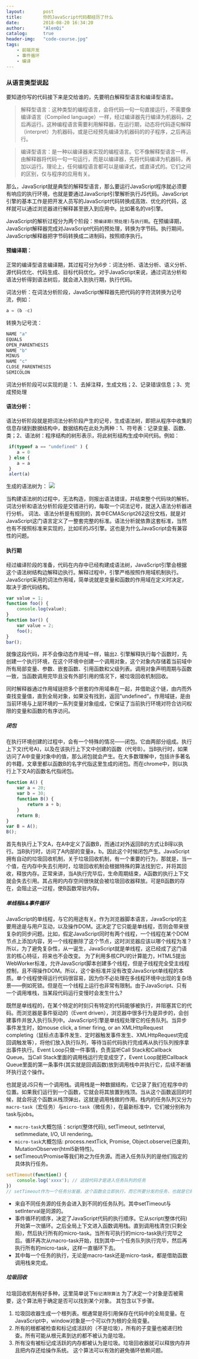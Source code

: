 ```yaml
---
layout:       post
title:        你的JavaScript代码都经历了什么
date:         2018-08-20 16:34:20
author:       "AlenQi"
catalog:      true
header-img:   "code-course.jpg"
tags:
    - 前端开发
    - 事件循环
    - 编译
---
```


### 从语言类型说起

要知道你写的代码接下来是交给谁的，先要明白解释型语言和编译型语言。

> 解释型语言：这种类型的编程语言，会将代码一句一句直接运行，不需要像编译语言（Compiled language）一样，经过编译器先行编译为机器码，之后再运行。这种编程语言需要利用解释器，在运行期，动态将代码逐句解释（interpret）为机器码，或是已经预先编译为机器码的的子程序，之后再运行。

> 编译型语言：是一种以编译器来实现的编程语言。它不像解释型语言一样，由解释器将代码一句一句运行，而是以编译器，先将代码编译为机器码，再加以运行。理论上，任何编程语言都可以是编译式，或直译式的。它们之间的区别，仅与程序的应用有关。

那么，JavaScript就是典型的解释型语言，那么要运行JavaScript程序就必须要有响应的执行环境，也就是要通过JavaScript引擎解析执行JS代码。JavaScript引擎的基本工作是把开发人员写的JavaScript代码转换成高效、优化的代码，这样就可以通过浏览器进行解释甚至嵌入到应用中。比如著名的`V8`引擎。

JavaScript的解析过程分为两个阶段：`预编译期(预处理)`与`执行期`。在预编译期，JavaScript解释器完成对JavaScript代码的预处理，转换为字节码。执行期间，JavaScript解释器把字节码转换成二进制码，按照顺序执行。

#### 预编译期：

正常的编译型语言编译期，其过程可分为6步：词法分析、语法分析、语义分析、源代码优化、代码生成、目标代码优化。对于JavaScript来说，通过词法分析和语法分析得到语法树后，就会进入到执行期，执行代码。

词法分析：在词法分析阶段，JavaScript解释器先把代码的字符流转换为记号流，例如：

``` js
a = (b -c)
```

转换为记号流：

``` js
NAME "a"  
EQUALS  
OPEN_PARENTHESIS  
NAME "b"  
MINUS  
NAME "c"  
CLOSE_PARENTHESIS  
SEMICOLON
```
词法分析阶段可以实现的是：1、去掉注释，生成文档；2、记录错误信息；3、完成预处理

#### 语法分析：

语法分析阶段就是把词法分析阶段产生的记号，生成语法树，即把从程序中收集的信息存储到数据结构中，数据结构在此处为两种：1、符号表：记录变量、函数、类；2、语法树：程序结构的树形表示，将此树形结构生成中间代码。例如：

``` js
 if(typeof a == "undefined" ) {
    a = 0
 } else {
    a = a
 }
 alert(a)
```
生成的语法树为：
![](https://user-gold-cdn.xitu.io/2018/7/15/1649d5d9f17c5f8b?w=1304&h=690&f=jpeg&s=85252)

当构建语法树的过程中，无法构造，则报出语法错误，并结束整个代码块的解析。
词法分析和语法分析阶段是交错进行的，每取一个词法记号，就送入语法分析器进行分析。
词法、语法分析是有规则的，其中ECMAScript262这份文档，就是对JavaScript这门语言定义了一整套完整的标准。语法分析就依靠这套标准，当然也有不按照标准来实现的，比如IE的JS引擎。这也是为什么JavaScript会有兼容性的问题。

#### 执行期
经过编译阶段的准备，代码在内存中已经构建成语法树，JavaScript引擎会根据这个语法树结构边解释边执行。解释过程中，引擎严格按照作用域机制执行。JavaScript采用的词法作用域，简单说就是变量和函数的作用域在定义时决定，取决于源代码结构。
``` js
var value = 1;
function foo() {
    console.log(value);
}
function bar() {
    var value = 2;
    foo();
}
bar();
```
就像这段代码，并不会像动态作用域一样，输出`2`.
引擎解释执行每个函数时，先创建一个执行环境，在这个环境中创建一个调用对象，这个对象内存储着当前域中所有局部变量、参数、嵌套函数、引用函数和父级列表。调用对象声明周期与函数一致，当函数调用完毕且没有外部引用的情况下，被垃圾回收机制回收。

同时解释器通过作用域链把多个嵌套的作用域串在一起，并借助这个链，由内而外查找变量值，直到全局对象，如果没有找到，返回"undefined"。作用域链，是由当前环境与上层环境的一系列变量对象组成，它保证了当前执行环境对符合访问权限的变量和函数的有序访问。

##### 闭包
在执行环境创建的过程中，会有一个特殊的情况——闭包。它由两部分组成。执行上下文(代号A)，以及在该执行上下文中创建的函数（代号B）。当B执行时，如果访问了A中变量对象中的值，那么闭包就会产生。在大多数理解中，包括许多著名的书籍，文章里都以函数B的名字代指这里生成的闭包。而在chrome中，则以执行上下文A的函数名代指闭包。
``` js
function A() {
    var a = 20;
    var b = 30;
    function B() {
        return a + b;
    }
    return B;
}
var B = A();
B();
```
首先有执行上下文A，在A中定义了函数B，而通过对外返回B的方式让B得以执行。当B执行时，访问了A内部的变量a，b。因此这个时候闭包产生。JavaScript拥有自动的垃圾回收机制，关于垃圾回收机制，有一个重要的行为，那就是，当一个值，在内存中失去引用时，垃圾回收机制会根据特殊的算法找到它，并将其回收，释放内存。正常来讲，当A执行完毕后，生命周期结束，A函数的执行上下文就会失去引用。其占用的内存空间很快就会被垃圾回收器释放。可是B函数的存在，会阻止这一过程，使B函数常驻内存。

##### 单线程&&事件循环
JavaScript的单线程，与它的用途有关。作为浏览器脚本语言，JavaScript的主要用途是与用户互动，以及操作DOM。这决定了它只能是单线程，否则会带来很复杂的同步问题。比如，假定JavaScript同时有两个线程，一个线程在某个DOM节点上添加内容，另一个线程删除了这个节点，这时浏览器应该以哪个线程为准？
所以，为了避免复杂性，从一诞生，JavaScript就是单线程，这已经成了这门语言的核心特征，将来也不会改变。
为了利用多核CPU的计算能力，HTML5提出WebWorker标准，允许JavaScript脚本创建多个线程，但是子线程完全受主线程控制，且不得操作DOM。所以，这个新标准并没有改变JavaScript单线程的本质。单个线程使得运行代码很容易，因为你不必处理在多线程环境中出现的复杂场景——例如死锁。但是在一个线程上运行也非常有限制。由于JavaScript、只有一个调用堆栈，当某段代码运行变慢时会发生什么?

既然是单线程的，在某个特定的时刻只有特定的代码能够被执行，并阻塞其它的代码。而浏览器是事件驱动的（Event driven），浏览器中很多行为是异步的，会创建事件并放入执行队列中。JavaScript引擎是单线程处理它的任务队列。当异步事件发生时，如mouse click, a timer firing, or an XMLHttpRequest completing（鼠标点击事件发生、定时器触发事件发生、XMLHttpRequest完成回调触发等），将他们放入执行队列，等待当前代码执行完成再从执行队列按序拿出事件执行。Event Loop只做一件事情，负责监听Call Stack和Callback Queue。当Call Stack里面的调用栈运行完变成空了，Event Loop就把Callback Queue里面的第一条事件(其实就是回调函数)放到调用栈中并执行它，后续不断循环执行这个操作。

也就是说JS只有一个调用栈。调用栈是一种数据结构，它记录了我们在程序中的位置。如果我们运行到一个函数，它就会将其放置到栈顶。当从这个函数返回的时候，就会将这个函数从栈顶弹出，这就是调用栈做的作用。栈内的任务队列又分为`macro-task`（宏任务）与`micro-task`（微任务），在最新标准中，它们被分别称为task与jobs。
- `macro-task`大概包括：script(整体代码), setTimeout, setInterval, setImmediate, I/O, UI rendering。
- `micro-task`大概包括: process.nextTick, Promise, Object.observe(已废弃), MutationObserver(html5新特性)。
- setTimeout/Promise等我们称之为任务源。而进入任务队列的是他们指定的具体执行任务。
``` js
setTimeout(function() {
    console.log('xxxx'); // 这段代码才是进入任务队列的任务
})
// setTimeout作为一个任务分发器，这个函数会立即执行，而它所要分发的任务，也就是它的第一个参数，才是延迟执行
```
- 来自不同任务源的任务会进入到不同的任务队列。其中setTimeout与setInterval是同源的。
- 事件循环的顺序，决定了JavaScript代码的执行顺序。它从script(整体代码)开始第一次循环。之后全局上下文进入函数调用栈。直到调用栈清空(只剩全局)，然后执行所有的micro-task。当所有可执行的micro-task执行完毕之后。循环再次从macro-task开始，找到其中一个任务队列执行完毕，然后再执行所有的micro-task，这样一直循环下去。
- 其中每一个任务的执行，无论是macro-task还是micro-task，都是借助函数调用栈来完成。

##### 垃圾回收
垃圾回收机制有好多种，这里简单说下`标记清除算法`
为了决定一个对象是否被需要，这个算法用于确定是否可以找到某个对象。
其包含以下步骤。
1. 垃圾回收器生成一个根列表。根通常是将引用保存在代码中的全局变量。在JavaScript中，window对象是一个可以作为根的全局变量。
2. 所有的根都被检查和标记成活跃的（不是垃圾），所有的子变量也被递归检查。所有可能从根元素到达的都不被认为是垃圾。
3. 所有没有被标记成活跃的内存都被认为是垃圾。垃圾回收器就可以释放内存并且把内存还给操作系统。
这个算法可以有效的避免循环依赖问题。
